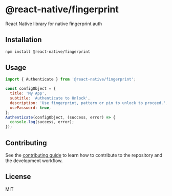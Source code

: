 # @react-native/fingerprint

React Native library for native fingerprint auth

## Installation

```sh
npm install @react-native/fingerprint
```

## Usage

```js
import { Authenticate } from '@react-native/fingerprint';

const configObject = {
  title: 'My App',
  subtitle: 'Authenticate to Unlock',
  description: 'Use fingerprint, pattern or pin to unlock to proceed.',
  usePassword: true,
};
Authenticate(configObject, (success, error) => {
  console.log(success, error);
});
```

## Contributing

See the [contributing guide](CONTRIBUTING.md) to learn how to contribute to the repository and the development workflow.

## License

MIT
